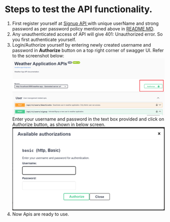 # Steps to test the API functionality.

1. First register yourself at [Signup API ](http://localhost:8080/weather-app/swagger-ui/index.html#/User/signupUser)
   with unique userName and strong password as per password policy mentioned above in [README.MD](../README.md).
2. Any unauthenticated access of API will give 401: Unauthorized error. So you first authenticate yourself.
3. Login/Authorize yourself by entering newly created username and password in **Authorize** button on a top right
   corner of swagger UI. Refer to the screenshot below:
   ![img.png](img.png)
   Enter your username and password in the text box provided and click on Authorize button, as shown in below screen.
   ![img_1.png](img_1.png)
4. Now Apis are ready to use. 